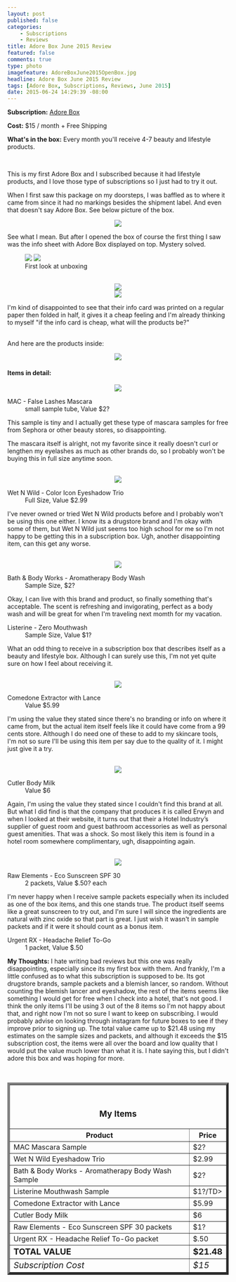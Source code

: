 ```yaml
---
layout: post
published: false
categories: 
    - Subscriptions
    - Reviews
title: Adore Box June 2015 Review
featured: false
comments: true
type: photo
imagefeature: AdoreBoxJune2015OpenBox.jpg
headline: Adore Box June 2015 Review
tags: [Adore Box, Subscriptions, Reviews, June 2015]
date: 2015-06-24 14:29:39 -08:00
---
```


<p><b>Subscription:</b> <a href="https://adorebox.cratejoy.com" target="_blank">Adore Box</a></p>
<p><b>Cost:</b> $15 / month + Free Shipping</p>
<p><b>What's in the box:</b> Every month you'll receive 4-7 beauty and lifestyle products.</p>
<br>

<p>This is my first Adore Box and I subscribed because it had lifestyle products, and I love those type of subscriptions so I just had to try it out.</p>

<p>When I first saw this package on my doorsteps, I was baffled as to where it came from since it had no markings besides the shipment label. And even that doesn't say Adore Box. See below picture of the box.</p>

<center><img src='/images/AdoreBoxJune2015Box.jpg'></center>

<p>See what I mean. But after I opened the box of course the first thing I saw was the info sheet with Adore Box displayed on top. Mystery solved.</p>

<figure>
      <img src='/images/AdoreBoxJune2015OpenBox.jpg'>
      <img src='/images/AdoreBoxJune2015OpenBox2.jpg'>
      <figcaption>First look at unboxing</figcaption>
</figure>

<br>

<center><img src='/images/AdoreBoxJune2015Info.jpg'></center>
<center><img src='/images/AdoreBoxJune2015Info2.jpg'></center>

<p>I'm kind of disappointed to see that their info card was printed on a regular paper then folded in half, it gives it a cheap feeling and I'm already thinking to myself "if the info card is cheap, what will the products be?"</p>

<br>

<DT>And here are the products inside:</DT>

<p><center><img src='/images/AdoreBoxJune2015Items.jpg'></center></p>

<p><H4>Items in detail:</H4></p>

<center><img src='/images/AdoreBoxJune2015Mascara.jpg'></center>

<DL>
<DT>MAC - False Lashes Mascara</DT>
<DD>small sample tube, Value $2?</DD>
</DL>

<p>This sample is tiny and I actually get these type of mascara samples for free from Sephora or other beauty stores, so disappointing.</p>
<p>The mascara itself is alright, not my favorite since it really doesn't curl or lengthen my eyelashes as much as other brands do, so I probably won't be buying this in full size anytime soon.</p>
<br>

<center><img src='/images/AdoreBoxJune2015Eyeshadow.jpg'></center>

<DL>
<DT>Wet N Wild - Color Icon Eyeshadow Trio</DT>
<DD>Full Size, Value $2.99</DD>
</DL>

<p>I've never owned or tried Wet N Wild products before and I probably won't be using this one either. I know its a drugstore brand and I'm okay with some of them, but Wet N Wild just seems too high school for me so I'm not happy to be getting this in a subscription box. Ugh, another disappointing item, can this get any worse.</p>
<br>

<center><img src='/images/AdoreBoxJune2015WashItems.jpg'></center>

<DL>
<DT>Bath & Body Works - Aromatherapy Body Wash</DT>
<DD>Sample Size, $2?</DD>
</DL>

<p>Okay, I can live with this brand and product, so finally something that's acceptable. The scent is refreshing and invigorating, perfect as a body wash and will be great for when I'm traveling next momth for my vacation.</p>

<DL>
<DT>Listerine - Zero Mouthwash</DT>
<DD>Sample Size, Value $1?</DD>
</DL>

<p>What an odd thing to receive in a subscription box that describes itself as a beauty and lifestyle box. Although I can surely use this, I'm not yet quite sure on how I feel about receiving it.</p>
<br>

<center><img src='/images/AdoreBoxJune2015Acne.jpg'></center>

<DL>
<DT>Comedone Extractor with Lance</DT>
<DD>Value $5.99</DD>
</DL>

<p>I'm using the value they stated since there's no branding or info on where it came from, but the actual item itself feels like it could have come from a 99 cents store. Although I do need one of these to add to my skincare tools, I'm not so sure I'll be using this item per say due to the quality of it. I might just give it a try.</p>
<br>

<center><img src='/images/AdoreBoxJune2015Cutler.jpg'></center>

<DL>
<DT>Cutler Body Milk</DT>
<DD>Value $6</DD>
</DL>

<p>Again, I'm using the value they stated since I couldn't find this brand at all. But what I did find is that the company that produces it is called Erwyn and when I looked at their website, it turns out that their a Hotel Industry’s supplier of guest room and guest bathroom accessories as well as personal guest amenities. That was a shock. So most likely this item is found in a hotel room somewhere complimentary, ugh, disappointing again.</p> 
<br>

<center><img src='/images/AdoreBoxJune2015Packets.jpg'></center>

<DL>
<DT>Raw Elements - Eco Sunscreen SPF 30</DT>
<DD>2 packets, Value $.50? each</DD>
</DL>

<p>I'm never happy when I receive sample packets especially when its included as one of the box items, and this one stands true. The product itself seems like a great sunscreen to try out, and I'm sure I will since the ingredients are natural with zinc oxide so that part is great. I just wish it wasn't in sample packets and if it were it should count as a bonus item.</p>

<DL>
<DT>Urgent RX - Headache Relief To-Go</DT>
<DD>1 packet, Value $.50</DD>
</DL>

<p><i class="icon-exclamation-sign"></i><b> My Thoughts:</b> I hate writing bad reviews but this one was really disappointing, especially since its my first box with them. And frankly, I'm a little confused as to what this subscription is supposed to be. Its got drugstore brands, sample packets and a blemish lancer, so random. Without counting the blemish lancer and eyeshadow, the rest of the items seems like something I would get for free when I check into a hotel, that's not good. I think the only items I'll be using 3 out of the 8 items so I'm not happy about that, and right now I'm not so sure I want to keep on subscribing. I would probably advise on looking through instagram for future boxes to see if they improve prior to signing up. The total value came up to $21.48 using my estimates on the sample sizes and packets, and although it exceeds the $15 subscription cost, the items were all over the board and low quality that I would put the value much lower than what it is. I hate saying this, but I didn't adore this box and was hoping for more.</p>
<br>

<TABLE  BORDER="5">
   <TR>
      <TH COLSPAN="2">
         <H3><BR><center>My Items</center></H3>
      </TH>
   </TR>
      <TH>Product</TH>
      <TH>Price</TH>
  <TR>
      <TD>MAC Mascara Sample</TD>
      <TD>$2?</TD>
   </TR>
   <TR>
      <TD>Wet N Wild Eyeshadow Trio</TD>
      <TD>$2.99</TD>
   </TR>
    <TR>
      <TD>Bath & Body Works - Aromatherapy Body Wash Sample</TD>
      <TD>$2?</TD>
   </TR>
    <TR>
      <TD>Listerine Mouthwash Sample</TD>
      <TD>$1?/TD>
   </TR>
    <TR>
      <TD>Comedone Extractor with Lance</TD>
      <TD>$5.99</TD>
   </TR>
   <TR>
      <TD>Cutler Body Milk</TD>
      <TD>$6</TD>
   </TR>
   <TR>
      <TD>Raw Elements - Eco Sunscreen SPF 30 packets</TD>
      <TD>$1?</TD>
   </TR>
   <TR>
      <TD>Urgent RX - Headache Relief To-Go packet</TD>
      <TD>$.50</TD>
   </TR>
   <TR>
      <TD><b><big>TOTAL VALUE</big></b></TD>
      <TD><b><big>$21.48</big></b></TD>
   </TR>
   <TR>
      <TD><i><big>Subscription Cost</big></i></TD>
      <TD><i><big>$15</big></i></TD>
   </TR>
</TABLE>
